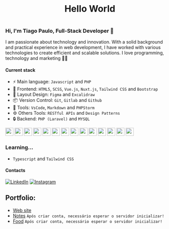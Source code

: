 <div id="user-content-toc">
  <ul align="center">
    <summary><h1 style="display: inline-block">Hello World</h1></summary>
</div>
    
### Hi, I'm Tiago Paulo, Full-Stack Developer 👋

I am passionate about technology and innovation. With a solid background and practical experience in web development, I have worked with various technologies to create efficient and scalable solutions.
I love programming, technology and marketing 👨‍💻

#### Current stack
- ⚡️ Main language: `Javascript` and `PHP`
- 🎉 Frontend: `HTML5`, `SCSS`, `Vue.js`, `Nuxt.js`, `Tailwind CSS` and `Bootstrap`
- 🎨 Layout Design: `Figma` and `Excalidraw`
- 📦️ Version Control: `Git`, `Gitlab` and `Github`
- 🔨 Tools: `VsCode`, `Markdown` and `PHPStorm`
- ⚙ Others Tools: `RESTful APIs` and `Design Patterns`
- 🔒 Backend: `PHP (Laravel)` and `MYSQL`

<div>
  <img style="height: 25px" src="https://cdn.jsdelivr.net/gh/devicons/devicon@latest/icons/html5/html5-original.svg" />
  <img style="height: 25px" src="https://cdn.jsdelivr.net/gh/devicons/devicon@latest/icons/css3/css3-original.svg" />
  <img style="height: 25px" src="https://cdn.jsdelivr.net/gh/devicons/devicon@latest/icons/sass/sass-original.svg" />    
  <img style="height: 25px" src="https://cdn.jsdelivr.net/gh/devicons/devicon@latest/icons/javascript/javascript-original.svg" />
  <img style="height: 25px" src="https://cdn.jsdelivr.net/gh/devicons/devicon@latest/icons/vuejs/vuejs-original.svg" />
  <img style="height: 25px" src="https://cdn.jsdelivr.net/gh/devicons/devicon@latest/icons/nuxtjs/nuxtjs-original.svg" />
  <img style="height: 25px" src="https://cdn.jsdelivr.net/gh/devicons/devicon@latest/icons/php/php-original.svg" />
  <img style="height: 25px" src="https://cdn.jsdelivr.net/gh/devicons/devicon@latest/icons/laravel/laravel-original.svg" />
  <img style="height: 25px" src="https://cdn.jsdelivr.net/gh/devicons/devicon@latest/icons/mysql/mysql-original.svg" />
  <img style="height: 25px" src="https://cdn.jsdelivr.net/gh/devicons/devicon@latest/icons/bootstrap/bootstrap-original.svg" />
  <img style="height: 25px" src="https://cdn.jsdelivr.net/gh/devicons/devicon@latest/icons/figma/figma-original.svg" />
  <img style="height: 25px" src="https://cdn.jsdelivr.net/gh/devicons/devicon@latest/icons/git/git-original.svg" />
  <img style="height: 25px" src="https://cdn.jsdelivr.net/gh/devicons/devicon@latest/icons/postman/postman-original.svg" />
  <img style="height: 25px" src="https://cdn.jsdelivr.net/gh/devicons/devicon@latest/icons/insomnia/insomnia-original.svg" />
</div>

### Learning...
- `Typescript` and `Tailwind CSS`

#### Contacts

[![LinkedIn](https://img.shields.io/badge/LinkedIn-0077B5?style=for-the-badge&logo=linkedin&logoColor=white)](https://www.linkedin.com/in/tiago-paulo-nascimento/)
[![Instagram](https://img.shields.io/badge/Instagram-E4405F?style=for-the-badge&logo=instagram&logoColor=white)](https://www.instagram.com/tiaggo_p/)

## Portfolio:
- [Web site](https://transportadoraalmeida.com.br/)
- [Notes](https://rocketnotesproject.netlify.app/) `Após criar conta, necessário esperar o servidor inicializar!`
- [Food](https://foodexplorerproject.netlify.app/) `Após criar conta, necessário esperar o servidor inicializar!`

